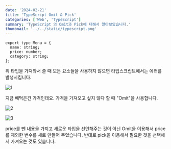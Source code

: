 ```yaml
---
date: '2024-02-21'
title: 'TypeScript Omit & Pick'
categories: ['Web', 'TypeScript']
summary: 'TypeScript 의 Omit과 Pick에 대해서 알아보았습니다.'
thumbnail: '../../static/typescript.png'
---
```


```tsx
export type Menu = {
  name: string;
  price: number;
  category: string;
};
```

위 타입을 가져와서 쓸 때 모든 요소들을 사용하지 않으면 타입스크립트에서는 에러를 발생시킵니다.

![1](https://i.ibb.co/t8dQwVd/typescript-omit-pick-1.png)

지금 빼먹은건 가격인데요. 가격을 가져오고 싶지 않다 할 때 "Omit"을 사용합니다.

![2](https://i.ibb.co/tCKxhG8/typescript-omit-pick-2.png)

![3](https://i.ibb.co/FmKM2Xh/typescript-omit-pick-3.png)

price를 뺀 내용을 가지고 새로운 타입을 선언해주는 것이 아닌 Omit을 이용해서 price를 제외한 변수를 새로 만들어 주었습니다.
반대로 pick을 이용해서 필요한 것을 선택해서 가져오는 것도 있습니다.
